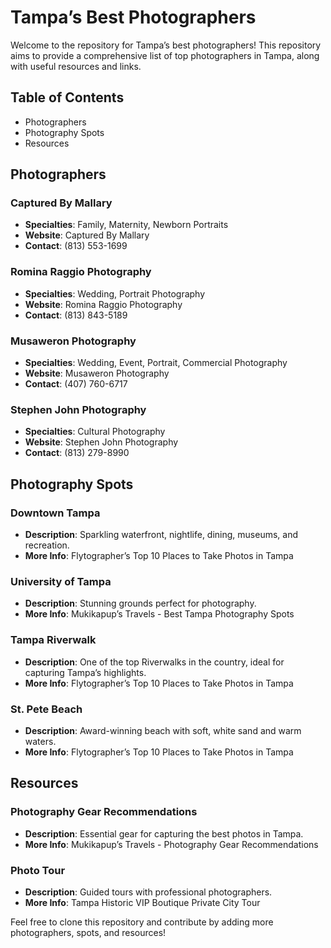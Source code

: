 # Tampa’s Best Photographers

Welcome to the repository for Tampa’s best photographers! This repository aims to provide a comprehensive list of top photographers in Tampa, along with useful resources and links.

## Table of Contents
- Photographers
- Photography Spots
- Resources

## Photographers

### Captured By Mallary
- **Specialties**: Family, Maternity, Newborn Portraits
- **Website**: Captured By Mallary
- **Contact**: (813) 553-1699

### Romina Raggio Photography
- **Specialties**: Wedding, Portrait Photography
- **Website**: Romina Raggio Photography
- **Contact**: (813) 843-5189

### Musaweron Photography
- **Specialties**: Wedding, Event, Portrait, Commercial Photography
- **Website**: Musaweron Photography
- **Contact**: (407) 760-6717

### Stephen John Photography
- **Specialties**: Cultural Photography
- **Website**: Stephen John Photography
- **Contact**: (813) 279-8990

## Photography Spots

### Downtown Tampa
- **Description**: Sparkling waterfront, nightlife, dining, museums, and recreation.
- **More Info**: Flytographer’s Top 10 Places to Take Photos in Tampa

### University of Tampa
- **Description**: Stunning grounds perfect for photography.
- **More Info**: Mukikapup’s Travels - Best Tampa Photography Spots

### Tampa Riverwalk
- **Description**: One of the top Riverwalks in the country, ideal for capturing Tampa’s highlights.
- **More Info**: Flytographer’s Top 10 Places to Take Photos in Tampa

### St. Pete Beach
- **Description**: Award-winning beach with soft, white sand and warm waters.
- **More Info**: Flytographer’s Top 10 Places to Take Photos in Tampa

## Resources

### Photography Gear Recommendations
- **Description**: Essential gear for capturing the best photos in Tampa.
- **More Info**: Mukikapup’s Travels - Photography Gear Recommendations

### Photo Tour
- **Description**: Guided tours with professional photographers.
- **More Info**: Tampa Historic VIP Boutique Private City Tour

Feel free to clone this repository and contribute by adding more photographers, spots, and resources!
